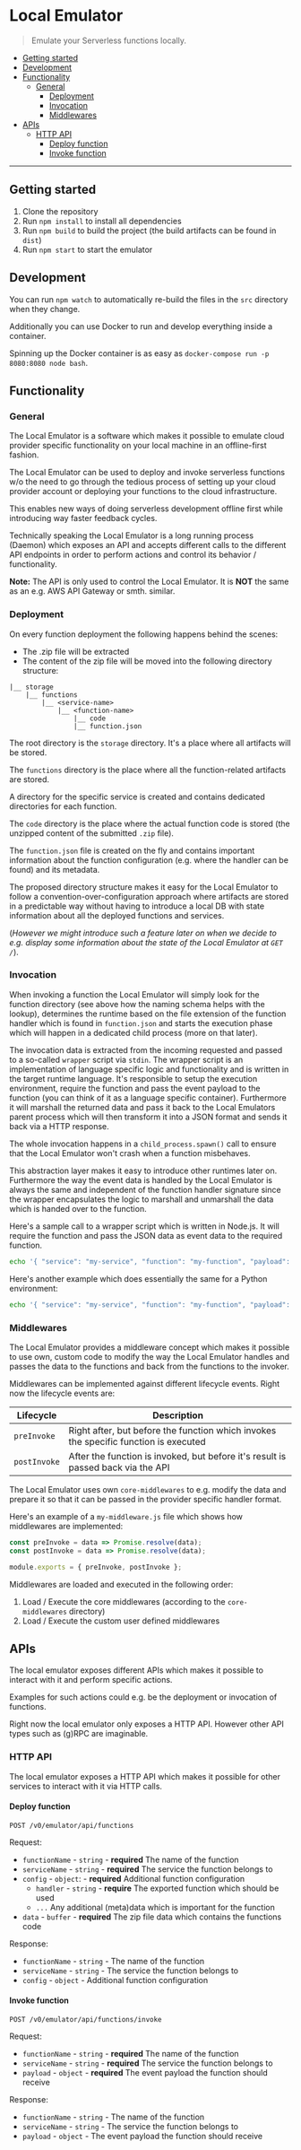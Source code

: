 # Local Emulator

> Emulate your Serverless functions locally.

- [Getting started](#getting-started)
- [Development](#development)
- [Functionality](#functionality)
  + [General](#general)
    + [Deployment](#deployment)
    + [Invocation](#invocation)
    + [Middlewares](#middlewares)
- [APIs](#apis)
  + [HTTP API](#http-api)
    + [Deploy function](#deploy-function)
    + [Invoke function](#invoke-function)

---

## Getting started

1. Clone the repository
2. Run `npm install` to install all dependencies
3. Run `npm build` to build the project (the build artifacts can be found in `dist`)
4. Run `npm start` to start the emulator

## Development

You can run `npm watch` to automatically re-build the files in the `src` directory when they change.

Additionally you can use Docker to run and develop everything inside a container.

Spinning up the Docker container is as easy as `docker-compose run -p 8080:8080 node bash`.

## Functionality

### General

The Local Emulator is a software which makes it possible to emulate cloud provider specific functionality on your local machine in an offline-first fashion.

The Local Emulator can be used to deploy and invoke serverless functions w/o the need to go through the tedious process of setting up your cloud provider account or deploying your functions to the cloud infrastructure.

This enables new ways of doing serverless development offline first while introducing way faster feedback cycles.

Technically speaking the Local Emulator is a long running process (Daemon) which exposes an API and accepts different calls to the different API endpoints in order to perform actions and control its behavior / functionality.

**Note:** The API is only used to control the Local Emulator. It is **NOT** the same as an e.g. AWS API Gateway or smth. similar.

### Deployment

On every function deployment the following happens behind the scenes:

- The .zip file will be extracted
- The content of the zip file will be moved into the following directory structure:

```
|__ storage
    |__ functions
        |__ <service-name>
            |__ <function-name>
                |__ code
                |__ function.json
```

The root directory is the `storage` directory. It's a place where all artifacts will be stored.

The `functions` directory is the place where all the function-related artifacts are stored.

A directory for the specific service is created and contains dedicated directories for each function.

The `code` directory is the place where the actual function code is stored (the unzipped content of the submitted `.zip` file).

The `function.json` file is created on the fly and contains important information about the function configuration (e.g. where the handler can be found) and its metadata.

The proposed directory structure makes it easy for the Local Emulator to follow a convention-over-configuration approach where artifacts are stored in a predictable way without having to introduce a local DB with state information about all the deployed functions and services.

(*However we might introduce such a feature later on when we decide to e.g. display some information about the state of the Local Emulator at `GET /`*).

### Invocation

When invoking a function the Local Emulator will simply look for the function directory (see above how the naming schema helps with the lookup), determines the runtime based on the file extension of the function handler which is found in `function.json` and starts the execution phase which will happen in a dedicated child process (more on that later).

The invocation data is extracted from the incoming requested and passed to a so-called `wrapper` script via `stdin`. The wrapper script is an implementation of language specific logic and functionality and is written in the target runtime language. It's responsible to setup the execution environment, require the function and pass the event payload to the function (you can think of it as a language specific container). Furthermore it will marshall the returned data and pass it back to the Local Emulators parent process which will then transform it into a JSON format and sends it back via a HTTP response.

The whole invocation happens in a `child_process.spawn()` call to ensure that the Local Emulator won't crash when a function misbehaves.

This abstraction layer makes it easy to introduce other runtimes later on. Furthermore the way the event data is handled by the Local Emulator is always the same and independent of the function handler signature since the wrapper encapsulates the logic to marshall and unmarshall the data which is handed over to the function.

Here's a sample call to a wrapper script which is written in Node.js. It will require the function and pass the JSON data as event data to the required function.

```bash
echo '{ "service": "my-service", "function": "my-function", "payload": { "event": {}, "context": {}, "callback": () => {} } }' | node node.js
```

Here's another example which does essentially the same for a Python environment:

```bash
echo '{ "service": "my-service", "function": "my-function", "payload": { "event": {}, "context": {}, "callback": () => {} } }' | python python.py
```

### Middlewares

The Local Emulator provides a middleware concept which makes it possible to use own, custom code to modify the way the Local Emulator handles and passes the data to the functions and back from the functions to the invoker.

Middlewares can be implemented against different lifecycle events. Right now the lifecycle events are:

| Lifecycle | Description |
| --- | --- |
| `preInvoke` | Right after, but before the function which invokes the specific function is executed |
| `postInvoke` | After the function is invoked, but before it's result is passed back via the API |

The Local Emulator uses own `core-middlewares` to e.g. modify the data and prepare it so that it can be passed in the provider specific handler format.

Here's an example of a `my-middleware.js` file which shows how middlewares are implemented:

```javascript
const preInvoke = data => Promise.resolve(data);
const postInvoke = data => Promise.resolve(data);

module.exports = { preInvoke, postInvoke };
```

Middlewares are loaded and executed in the following order:

1. Load / Execute the core middlewares (according to the `core-middlewares` directory)
1. Load / Execute the custom user defined middlewares

## APIs

The local emulator exposes different APIs which makes it possible to interact with it and perform specific actions.

Examples for such actions could e.g. be the deployment or invocation of functions.

Right now the local emulator only exposes a HTTP API. However other API types such as (g)RPC are imaginable.

### HTTP API

The local emulator exposes a HTTP API which makes it possible for other services to interact with it via HTTP calls.

#### Deploy function

`POST /v0/emulator/api/functions`

Request:

- `functionName` - `string` - **required** The name of the function
- `serviceName` - `string` - **required** The service the function belongs to
- `config` - `object`: - **required** Additional function configuration
  + `handler` - `string` - **require** The exported function which should be used
  + `...` Any additional (meta)data which is important for the function
- `data` - `buffer` - **required** The zip file data which contains the functions code

Response:

- `functionName` - `string` - The name of the function
- `serviceName` - `string` - The service the function belongs to
- `config` - `object` - Additional function configuration

#### Invoke function

`POST /v0/emulator/api/functions/invoke`

Request:

- `functionName` - `string` - **required** The name of the function
- `serviceName` - `string` - **required** The service the function belongs to
- `payload` - `object` - **required** The event payload the function should receive

Response:

- `functionName` - `string` - The name of the function
- `serviceName` - `string` - The service the function belongs to
- `payload` - `object` - The event payload the function should receive

